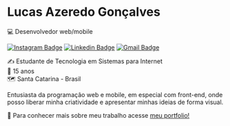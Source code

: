 # Lucas Azeredo Gonçalves

💻 Desenvolvedor web/mobile

[![Instagram Badge](https://img.shields.io/badge/-@kroupz-5172ff?style=flat-square&labelColor=5172ff&logo=instagram&logoColor=white&link=https://instagram.com/kroupz)](https://instagram.com/kroupz) 
[![Linkedin Badge](https://img.shields.io/badge/-Lucas%20Gonçalves-5172ff?style=flat-square&logo=Linkedin&logoColor=white&link=https://www.linkedin.com/in/kroupz/)](https://www.linkedin.com/in/kroupz/) 
[![Gmail Badge](https://img.shields.io/badge/-lucas.kroupz@icloud.com-5172ff?style=flat-square&logo=Gmail&logoColor=white&link=mailto:lucas.kroupz@icloud.com)](mailto:lucas.kroupz@gmail.com)

✍ Estudante de Tecnologia em Sistemas para Internet<br />
📅 15 anos<br />
🗺 Santa Catarina - Brasil<br />

Entusiasta da programação web e mobile, em especial com front-end, onde posso liberar minha criatividade e apresentar minhas ideias de forma visual.

💬 Para conhecer mais sobre meu trabalho acesse [meu portfolio!](http://lucasgonce.me/)
